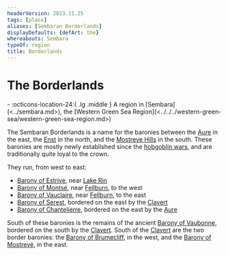 ```yaml
---
headerVersion: 2023.11.25
tags: [place]
aliases: [Sembaran Borderlands]
displayDefaults: {defArt: the}
whereabouts: Sembara
typeOf: region
title: Borderlands
---
```

# The Borderlands
<div class="grid cards ext-narrow-margin ext-one-column" markdown>
-    :octicons-location-24:{ .lg .middle } A region in [Sembara](<../sembara.md>), the [Western Green Sea Region](<../../../western-green-sea/western-green-sea-region.md>)  
</div>


The Sembaran Borderlands is a name for the baronies between the [Aure](<../../rivers/wistel-enst-watershed/aure.md>) in the east, the [Enst](<../../rivers/wistel-enst-watershed/enst.md>) in the north, and the [Mostreve Hills](<../../mostreve-hills.md>) in the south. These baronies are mostly newly established since the [hobgoblin wars](<../../../../history/third-hobgoblin-war-sembara.md>), and are traditionally quite loyal to the crown. 

They run, from west to east: 
* [Barony of Estrive](<./barony-of-estrive.md>), near [Lake Rin](<../barony-of-aveil/lake-rin.md>)
* [Barony of Montsé](<./barony-of-montse.md>), near [Fellburn](<../heartlands/fellburn.md>), to the west
* [Barony of Vauclaire](<./barony-of-vauclaire.md>), near [Fellburn](<../heartlands/fellburn.md>), to the east
* [Barony of Serest](<./barony-of-serest.md>),  bordered on the east by the [Clavert](<../../rivers/wistel-enst-watershed/clavert.md>)
* [Barony of Chantelierre](<./barony-of-chantelierre.md>), bordered on the east by the [Aure](<../../rivers/wistel-enst-watershed/aure.md>)

South of these baronies is the remains of the ancient [Barony of Vaubonne](<./barony-of-vaubonne.md>), bordered on the south by the [Clavert](<../../rivers/wistel-enst-watershed/clavert.md>).  South of the [Clavert](<../../rivers/wistel-enst-watershed/clavert.md>) are the two border baronies: the [Barony of Brumecliff](<./barony-of-brumecliff.md>), in the west, and the [Barony of Mostrevé](<./barony-of-mostreve.md>), in the east.